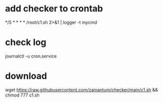 # add checker to crontab
*/5 * * * * /root/c1.sh 2>&1 | logger -t mycmd

# check log
journalctl -u cron.service

# download
wget https://raw.githubusercontent.com/zainantum/checker/main/c1.sh && chmod 777 c1.sh
